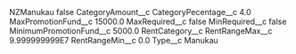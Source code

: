 <?xml version="1.0" encoding="UTF-8"?>
<CustomMetadata xmlns="http://soap.sforce.com/2006/04/metadata" xmlns:xsi="http://www.w3.org/2001/XMLSchema-instance" xmlns:xsd="http://www.w3.org/2001/XMLSchema">
    <label>NZManukau</label>
    <protected>false</protected>
    <values>
        <field>CategoryAmount__c</field>
        <value xsi:nil="true"/>
    </values>
    <values>
        <field>CategoryPecentage__c</field>
        <value xsi:type="xsd:double">4.0</value>
    </values>
    <values>
        <field>MaxPromotionFund__c</field>
        <value xsi:type="xsd:double">15000.0</value>
    </values>
    <values>
        <field>MaxRequired__c</field>
        <value xsi:type="xsd:boolean">false</value>
    </values>
    <values>
        <field>MinRequired__c</field>
        <value xsi:type="xsd:boolean">false</value>
    </values>
    <values>
        <field>MinimumPromotionFund__c</field>
        <value xsi:type="xsd:double">5000.0</value>
    </values>
    <values>
        <field>RentCategory__c</field>
        <value xsi:nil="true"/>
    </values>
    <values>
        <field>RentRangeMax__c</field>
        <value xsi:type="xsd:double">9.999999999E7</value>
    </values>
    <values>
        <field>RentRangeMin__c</field>
        <value xsi:type="xsd:double">0.0</value>
    </values>
    <values>
        <field>Type__c</field>
        <value xsi:type="xsd:string">Manukau</value>
    </values>
</CustomMetadata>
